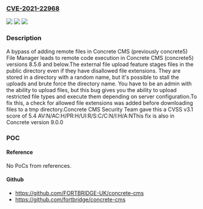 ### [CVE-2021-22968](https://cve.mitre.org/cgi-bin/cvename.cgi?name=CVE-2021-22968)
![](https://img.shields.io/static/v1?label=Product&message=https%3A%2F%2Fgithub.com%2Fconcrete5%2Fconcrete5&color=blue)
![](https://img.shields.io/static/v1?label=Version&message=Concrete%20CMS%20%20version%209.0%20and%20version%208.5.7%20&color=brightgreen)
![](https://img.shields.io/static/v1?label=Vulnerability&message=Remote%20File%20Inclusion%20(CWE-98)&color=brightgreen)

### Description

A bypass of adding remote files in Concrete CMS (previously concrete5) File Manager leads to remote code execution in Concrete CMS (concrete5) versions 8.5.6 and below.The external file upload feature stages files in the public directory even if they have disallowed file extensions. They are stored in a directory with a random name, but it's possible to stall the uploads and brute force the directory name. You have to be an admin with the ability to upload files, but this bug gives you the ability to upload restricted file types and execute them depending on server configuration.To fix this, a check for allowed file extensions was added before downloading files to a tmp directory.Concrete CMS Security Team gave this a CVSS v3.1 score of 5.4 AV:N/AC:H/PR:H/UI:R/S:C/C:N/I:H/A:NThis fix is also in Concrete version 9.0.0

### POC

#### Reference
No PoCs from references.

#### Github
- https://github.com/FORTBRIDGE-UK/concrete-cms
- https://github.com/fortbridge/concrete-cms

